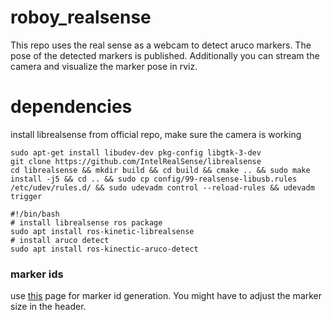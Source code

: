 # roboy_realsense
This repo uses the real sense as a webcam to detect aruco markers. The pose of the detected markers is published. Additionally you can stream the camera and visualize the marker pose in rviz.
# dependencies
install librealsense from official repo, make sure the camera is working
```
sudo apt-get install libudev-dev pkg-config libgtk-3-dev
git clone https://github.com/IntelRealSense/librealsense
cd librealsense && mkdir build && cd build && cmake .. && sudo make install -j5 && cd .. && sudo cp config/99-realsense-libusb.rules /etc/udev/rules.d/ && sudo udevadm control --reload-rules && udevadm trigger
```
```
#!/bin/bash 
# install librealsense ros package
sudo apt install ros-kinetic-librealsense
# install aruco detect
sudo apt install ros-kinectic-aruco-detect

```
### marker ids
use [this](http://terpconnect.umd.edu/~jwelsh12/enes100/markergen.html) page for marker id generation. You might have to adjust the marker size in the header.
